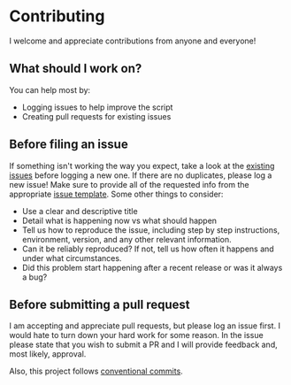 # Contributing

I welcome and appreciate contributions from anyone and everyone!

## What should I work on?

You can help most by:
- Logging issues to help improve the script
- Creating pull requests for existing issues

## Before filing an issue

If something isn't working the way you expect, take a look at the [existing issues](https://github.com/benelan/build-sizes/issues) before logging a new one. If there are no duplicates, please log a new issue! Make sure to provide all of the requested info from the appropriate [issue template](https://github.com/benelan/build-sizes/issues/new/choose). Some other things to consider:

- Use a clear and descriptive title
- Detail what is happening now vs what should happen
- Tell us how to reproduce the issue, including step by step instructions, environment, version, and any other relevant information.
- Can it be reliably reproduced? If not, tell us how often it happens and under what circumstances.
- Did this problem start happening after a recent release or was it always a bug?

## Before submitting a pull request

I am accepting and appreciate pull requests, but please log an issue first. I would hate to turn down your hard work for some reason. In the issue please state that you wish to submit a PR and I will provide feedback and, most likely, approval.

Also, this project follows [conventional commits](https://www.conventionalcommits.org).
